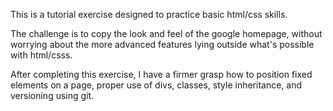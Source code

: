 This is a tutorial exercise designed to practice basic html/css skills.

The challenge is to copy the look and feel of the google homepage, without worrying about the more advanced features lying outside what's possible with html/csss.

After completing this exercise, I have a firmer grasp how to position fixed elements on a page, proper use of divs, classes, style inheritance, and versioning using git. 


